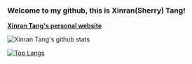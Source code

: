 ### Welcome to my github, this is Xinran(Sherry) Tang!


**[Xinran Tang's personal website](https://xinrantang.github.io/)**



![Xinran Tang's github stats](https://github-readme-stats.vercel.app/api?username=XinranTang&show_icons=true&count_private=true&hide=prs)<br>


[![Top Langs](https://github-readme-stats.vercel.app/api/top-langs/?username=XinranTang&layout=compact)](https://github.com/anuraghazra/github-readme-stats)<br>
